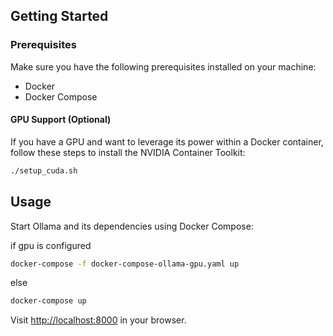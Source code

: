 ## Getting Started

### Prerequisites

Make sure you have the following prerequisites installed on your machine:

- Docker
- Docker Compose

#### GPU Support (Optional)

If you have a GPU and want to leverage its power within a Docker container, follow these steps to install the NVIDIA Container Toolkit:

```bash
./setup_cuda.sh
```

## Usage

Start Ollama and its dependencies using Docker Compose:

if gpu is configured

```bash
docker-compose -f docker-compose-ollama-gpu.yaml up
```

else

```bash
docker-compose up
```

Visit [http://localhost:8000](http://localhost:8000) in your browser.
